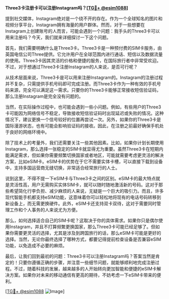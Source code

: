 **Three3卡注册卡可以注册Instagram吗？[[TG💪+ @esim1088](https://t.me/s/esim1088)]**

提到社交媒体，Instagram绝对是一个绕不开的存在。作为一个全球知名的图片和视频分享平台，Instagram拥有海量的用户群体。然而，对于一些想要在Instagram上创建账号的人而言，可能会遇到一个问题：我手头的Three3卡可以用来注册吗？今天，我们就来详细探讨一下这个问题。

首先，我们需要明确什么是Three3卡。Three3卡是一种预付费的SIM卡服务，由英国电信公司Three提供。它允许用户在全球范围内进行通话、短信以及数据流量的使用。Three3卡因其灵活的价格和便捷的服务，在国际旅行者中非常受欢迎。不过，对于想通过Three3卡注册Instagram的人来说，是否可行呢？

从技术层面来说，Three3卡是可以用来注册Instagram的。Instagram的注册过程并不复杂，只需提供手机号码即可完成注册。而Three3卡作为一种有效的手机号码来源，完全可以满足这一需求。只要你的Three3卡能够正常接收短信验证码，那么注册Instagram是完全没有问题的。

当然，在实际操作过程中，也可能会遇到一些小问题。例如，有些用户的Three3卡可能因为网络信号不稳定，导致接收短信验证码时出现延迟或失败的情况。这种情况下，建议更换一个信号较好的位置再尝试一次。另外，如果你的Three3卡是国际漫游状态，也有可能会影响验证码的接收。因此，在注册之前最好确保手机处于良好的网络环境中。

除了技术上的考量外，我们还需要关注一些其他因素。比如，如果你计划长期使用Instagram，那么选择一张稳定的SIM卡就显得尤为重要。虽然Three3卡在短期内能满足需求，但如果你需要频繁切换国家或者地区，可能就需要考虑更灵活的解决方案，比如eSIM卡。eSIM卡的优势在于它不需要实体卡槽，可以直接下载到设备中，支持多国运营商无缝切换，非常适合经常旅行的人士。

说到这里，不得不提一下eSIM卡与Three3卡之间的区别。eSIM卡的最大特点就是灵活性高，用户无需购买实体SIM卡，就可以随时随地激活新的号码。这对于那些希望简化行李负担、减少麻烦的人来说，无疑是一个巨大的吸引力。而且，许多现代智能手机都支持eSIM功能，这意味着你可以轻松地将现有的电话号码转移到新设备上，而无需更换硬件。此外，eSIM卡还支持双卡双待，这对于需要同时管理工作和个人事务的人来说尤为方便。

那么，如何选择适合自己的SIM卡呢？这取决于你的具体需求。如果你只是偶尔使用Instagram，并且不打算频繁更换国家，那么Three3卡可能已经足够了。但如果你需要更灵活的选择，尤其是涉及到跨国旅行的话，那么eSIM卡可能是更好的选择。当然，无论你最终选择了哪种方式，都要记得提前检查设备是否兼容eSIM功能，以免造成不必要的麻烦。

最后，让我们回到最初的问题：Three3卡可以注册Instagram吗？答案当然是肯定的！只要你遵循正确的步骤，并注意一些细节问题，就能够顺利地完成注册过程。不过，随着科技的发展，越来越多的人开始转向更加智能和便捷的eSIM卡解决方案。如果你对未来的移动通信有更高的期待，不妨考虑一下eSIM卡带来的便利。

[[TG💪+ @esim1088](https://t.me/s/esim1088) ![Image](https://i.postimg.cc/4NQfJmqS/Snipaste-2025-05-13-00-14-12.png)]